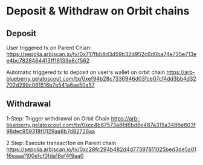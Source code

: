 # Deposit & Withdraw on Orbit chains

## Deposit
User triggered tx on Parent Chian:
https://sepolia.arbiscan.io/tx/0x717fbb8d3d59b32d952c6d0ba74e735e713ee4bc7828464413ff16133e8cf562

Automatic triggered tx to deposit on user's wallet on orbit chain
https://arb-blueberry.gelatoscout.com/tx/0xef94b28c7336946d03fce07cf4dd3bb4d32702d299c061516b7e541a6ae50a57


## Withdrawal
1-Step: Trigger withdrawal on Orbit Chain
https://arb-blueberry.gelatoscout.com/tx/0xcc4b67573a8fd6bd8e467a315a3486e603f98dec959318f0129aa8b7d82726aa

2 Step: Execute transact1on on Parent chain
https://sepolia.arbiscan.io/tx/0xc28fc294b482d4d77397811025bed3de5a0116eaaa1100efcf0fda18ef4f9aa0
